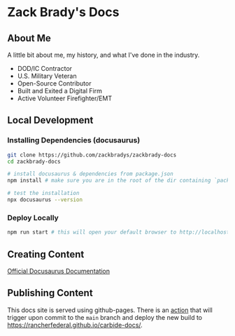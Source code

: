 # Zack Brady's Docs

## About Me
A little bit about me, my history, and what I've done in the industry. 
- DOD/IC Contractor
- U.S. Military Veteran
- Open-Source Contributor
- Built and Exited a Digital Firm
- Active Volunteer Firefighter/EMT

## Local Development
### Installing Dependencies (docusaurus)
```bash
git clone https://github.com/zackbradys/zackbrady-docs
cd zackbrady-docs

# install docusaurus & dependencies from package.json
npm install # make sure you are in the root of the dir containing `package.json`

# test the installation
npx docusaurus --version
```

### Deploy Locally
```bash
npm run start # this will open your default browser to http://localhost:3000
```

## Creating Content
[Official Docusaurus Documentation](https://docusaurus.io/docs/creating-pages)

## Publishing Content
This docs site is served using github-pages. There is an [action](.github/workflows/deploy.yml) that will trigger upon commit to the `main` branch and deploy the new build to https://rancherfederal.github.io/carbide-docs/.